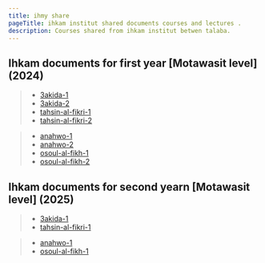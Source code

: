 ```yaml
---
title: ihmy share
pageTitle: ihkam institut shared documents courses and lectures .
description: Courses shared from ihkam institut betwen talaba.
---
```


## Ihkam documents for first year [Motawasit level]  (2024) 

> * [3akida-1](./docs/3akida )
> * [3akida-2](./docs/3akida-2 )
> * [tahsin-al-fikri-1](./docs/tahsin-al-fikri )
> * [tahsin-al-fikri-2](./docs/tahsin-al-fikri-2 )

> * [anahwo-1](./docs/anahwo )
> * [anahwo-2](./docs/anahwo-2 )
> * [osoul-al-fikh-1](./docs/osoul-al-fikh )
> * [osoul-al-fikh-2](./docs/osoul-al-fikh-2 )

## Ihkam documents for second yearn [Motawasit level]  (2025) 

> * [3akida-1](./docs/3akida-25 )
> * [tahsin-al-fikri-1](./docs/tahsin-al-fikri-25 )

> * [anahwo-1](./docs/anahwo-25 )
> * [osoul-al-fikh-1](./docs/osoul-al-fikh-25 )



